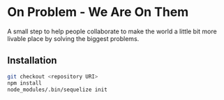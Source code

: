 # On Problem - We Are On Them

A small step to help people collaborate to make the world a little bit more livable place by solving the biggest 
problems.

## Installation

```bash
git checkout <repository URI>
npm install
node_modules/.bin/sequelize init
```

